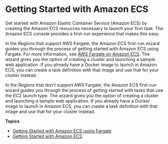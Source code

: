 # Getting Started with Amazon ECS<a name="ECS_GetStarted"></a>

Get started with Amazon Elastic Container Service \(Amazon ECS\) by creating the Amazon ECS resources necessary to launch your first task\. The Amazon ECS console provides a first\-run experience that makes this easy\.

In the Regions that support AWS Fargate, the Amazon ECS first\-run wizard guides you through the process of getting started with Amazon ECS using Fargate\. For more information, see [AWS Fargate on Amazon ECS](AWS_Fargate.md)\. The wizard gives you the option of creating a cluster and launching a sample web application\. If you already have a Docker image to launch in Amazon ECS, you can create a task definition with that image and use that for your cluster instead\.

In the Regions that don't support AWS Fargate, the Amazon ECS first\-run wizard guides you through the process of getting started with tasks that use the EC2 launch type\. The wizard gives you the option of creating a cluster and launching a sample web application\. If you already have a Docker image to launch in Amazon ECS, you can create a task definition with that image and use that for your cluster instead\.

**Topics**
+ [Getting Started with Amazon ECS using Fargate](ECS_GetStarted_Fargate.md)
+ [Getting Started with Amazon ECS](ECS_GetStarted_EC2.md)